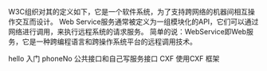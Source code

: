 W3C组织对其的定义如下，它是一个软件系统，为了支持跨网络的机器间相互操作交互而设计。
    Web Service服务通常被定义为一组模块化的API，它们可以通过网络进行调用，来执行远程系统的请求服务。
    简单的说：WebService即Web服务，它是一种跨编程语言和跨操作系统平台的远程调用技术。

hello 入门
phoneNo 公共接口和自己写服务接口
CXF 使用CXF 框架
